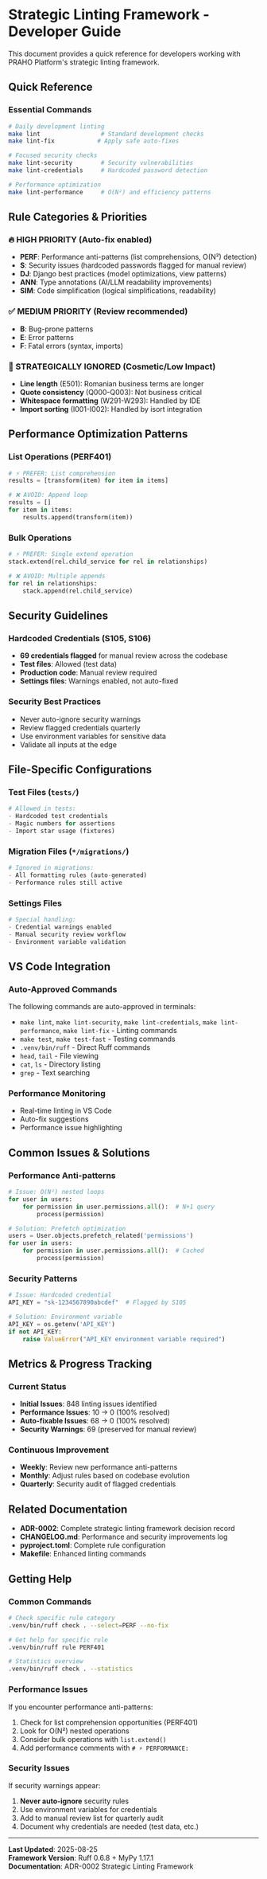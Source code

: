 # Strategic Linting Framework - Developer Guide

This document provides a quick reference for developers working with PRAHO Platform's strategic linting framework.

## Quick Reference

### Essential Commands
```bash
# Daily development linting
make lint                 # Standard development checks
make lint-fix            # Apply safe auto-fixes

# Focused security checks  
make lint-security        # Security vulnerabilities
make lint-credentials     # Hardcoded password detection

# Performance optimization
make lint-performance     # O(N²) and efficiency patterns
```

## Rule Categories & Priorities

### 🔥 HIGH PRIORITY (Auto-fix enabled)
- **PERF**: Performance anti-patterns (list comprehensions, O(N²) detection)
- **S**: Security issues (hardcoded passwords flagged for manual review)
- **DJ**: Django best practices (model optimizations, view patterns)
- **ANN**: Type annotations (AI/LLM readability improvements)
- **SIM**: Code simplification (logical simplifications, readability)

### ✅ MEDIUM PRIORITY (Review recommended)
- **B**: Bug-prone patterns
- **E**: Error patterns
- **F**: Fatal errors (syntax, imports)

### 📝 STRATEGICALLY IGNORED (Cosmetic/Low Impact)
- **Line length** (E501): Romanian business terms are longer
- **Quote consistency** (Q000-Q003): Not business critical
- **Whitespace formatting** (W291-W293): Handled by IDE
- **Import sorting** (I001-I002): Handled by isort integration

## Performance Optimization Patterns

### List Operations (PERF401)
```python
# ⚡ PREFER: List comprehension
results = [transform(item) for item in items]

# ❌ AVOID: Append loop
results = []
for item in items:
    results.append(transform(item))
```

### Bulk Operations  
```python
# ⚡ PREFER: Single extend operation
stack.extend(rel.child_service for rel in relationships)

# ❌ AVOID: Multiple appends
for rel in relationships:
    stack.append(rel.child_service)
```

## Security Guidelines

### Hardcoded Credentials (S105, S106)
- **69 credentials flagged** for manual review across the codebase
- **Test files**: Allowed (test data)
- **Production code**: Manual review required
- **Settings files**: Warnings enabled, not auto-fixed

### Security Best Practices
- Never auto-ignore security warnings
- Review flagged credentials quarterly
- Use environment variables for sensitive data
- Validate all inputs at the edge

## File-Specific Configurations

### Test Files (`tests/`)
```python
# Allowed in tests:
- Hardcoded test credentials
- Magic numbers for assertions  
- Import star usage (fixtures)
```

### Migration Files (`*/migrations/`)
```python
# Ignored in migrations:
- All formatting rules (auto-generated)
- Performance rules still active
```

### Settings Files
```python
# Special handling:
- Credential warnings enabled
- Manual security review workflow
- Environment variable validation
```

## VS Code Integration

### Auto-Approved Commands
The following commands are auto-approved in terminals:
- `make lint`, `make lint-security`, `make lint-credentials`, `make lint-performance`, `make lint-fix` - Linting commands
- `make test`, `make test-fast` - Testing commands
- `.venv/bin/ruff` - Direct Ruff commands
- `head`, `tail` - File viewing
- `cat`, `ls` - Directory listing  
- `grep` - Text searching

### Performance Monitoring
- Real-time linting in VS Code
- Auto-fix suggestions
- Performance issue highlighting

## Common Issues & Solutions

### Performance Anti-patterns
```python
# Issue: O(N²) nested loops
for user in users:
    for permission in user.permissions.all():  # N+1 query
        process(permission)

# Solution: Prefetch optimization  
users = User.objects.prefetch_related('permissions')
for user in users:
    for permission in user.permissions.all():  # Cached
        process(permission)
```

### Security Patterns
```python
# Issue: Hardcoded credential
API_KEY = "sk-1234567890abcdef"  # Flagged by S105

# Solution: Environment variable
API_KEY = os.getenv('API_KEY')
if not API_KEY:
    raise ValueError("API_KEY environment variable required")
```

## Metrics & Progress Tracking

### Current Status
- **Initial Issues**: 848 linting issues identified
- **Performance Issues**: 10 → 0 (100% resolved)
- **Auto-fixable Issues**: 68 → 0 (100% resolved)
- **Security Warnings**: 69 (preserved for manual review)

### Continuous Improvement
- **Weekly**: Review new performance anti-patterns
- **Monthly**: Adjust rules based on codebase evolution
- **Quarterly**: Security audit of flagged credentials

## Related Documentation

- **ADR-0002**: Complete strategic linting framework decision record
- **CHANGELOG.md**: Performance and security improvements log
- **pyproject.toml**: Complete rule configuration
- **Makefile**: Enhanced linting commands

## Getting Help

### Common Commands
```bash
# Check specific rule category
.venv/bin/ruff check . --select=PERF --no-fix

# Get help for specific rule
.venv/bin/ruff rule PERF401

# Statistics overview
.venv/bin/ruff check . --statistics
```

### Performance Issues
If you encounter performance anti-patterns:
1. Check for list comprehension opportunities (PERF401)
2. Look for O(N²) nested operations  
3. Consider bulk operations with `list.extend()`
4. Add performance comments with `# ⚡ PERFORMANCE:`

### Security Issues
If security warnings appear:
1. **Never auto-ignore** security rules
2. Use environment variables for credentials
3. Add to manual review list for quarterly audit
4. Document why credentials are needed (test data, etc.)

---

**Last Updated**: 2025-08-25  
**Framework Version**: Ruff 0.6.8 + MyPy 1.17.1  
**Documentation**: ADR-0002 Strategic Linting Framework
